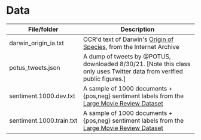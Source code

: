 # Data

|File/folder|Description|
|---|---|
|darwin\_origin\_ia.txt|OCR'd text of Darwin's [Origin of Species](https://archive.org/download/originofspecies00darwuoft/originofspecies00darwuoft_djvu.txt), from the Internet Archive|
|potus_tweets.json|A dump of tweets by @POTUS, downloaded 8/30/21. [Note this class only uses Twitter data from verified public figures.]|
|sentiment.1000.dev.txt|A sample of 1000 documents + {pos,neg} sentiment labels from the [Large Movie Review Dataset](http://ai.stanford.edu/~amaas/data/sentiment)|
|sentiment.1000.train.txt|A sample of 1000 documents + {pos,neg} sentiment labels from the [Large Movie Review Dataset](http://ai.stanford.edu/~amaas/data/sentiment)|

